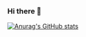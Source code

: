 ### Hi there 👋
[![Anurag's GitHub stats](https://github-readme-stats.vercel.app/api?username=ben2224&count_private=true&theme=dark&show_icons=true)](https://github.com/anuraghazra/github-readme-stats)
